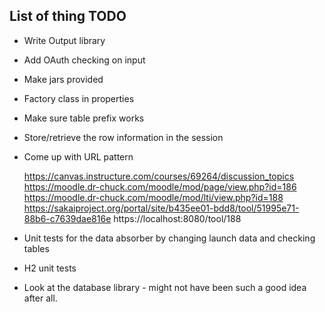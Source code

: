 List of thing TODO
------------------

* Write Output library

* Add OAuth checking on input

* Make jars provided

* Factory class in properties

* Make sure table prefix works

* Store/retrieve the row information in the session

* Come up with URL pattern

    https://canvas.instructure.com/courses/69264/discussion_topics
    https://moodle.dr-chuck.com/moodle/mod/page/view.php?id=186
    https://moodle.dr-chuck.com/moodle/mod/lti/view.php?id=188
    https://sakaiproject.org/portal/site/b435ee01-bdd8/tool/51995e71-88b6-c7639dae816e
    https://localhost:8080/tool/188

* Unit tests for the data absorber by changing launch data and checking tables 

* H2 unit tests


* Look at the database library - might not have been such a good idea after all.


